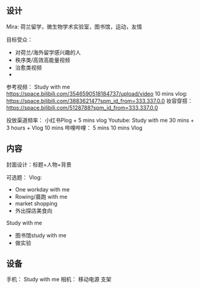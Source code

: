 ## 设计

Mira: 荷兰留学，微生物学术实验室，图书馆，运动，友情

目标受众：
* 对荷兰/海外留学感兴趣的人 
* 秩序类/高效高能量视频
* 治愈类视频
* 

参考视频：
Study with me
https://space.bilibili.com/3546590518184737/upload/video
10 mins vlog: 
https://space.bilibili.com/388362147?spm_id_from=333.337.0.0
妆容穿搭：
https://space.bilibili.com/5128788?spm_id_from=333.337.0.0

投放渠道频率：
小红书Plog + 5 mins vlog
Youtube: Study with me 30 mins + 3 hours + Vlog 10 mins 
哔哩哔哩： 5 mins 10 mins Vlog

## 内容

封面设计：标题+人物+背景

可选题：
Vlog:
* One workday with me
* Rowing/晨跑 with me
* market shopping
* 外出探店美食向

Study with me
* 图书馆study with me
* 做实验

## 设备

手机： Study with me
相机：
移动电源
支架
